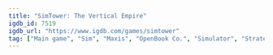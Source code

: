 ```yaml
---
title: "SimTower: The Vertical Empire"
igdb_id: 7519
igdb_url: "https://www.igdb.com/games/simtower"
tag: ["Main game", "Sim", "Maxis", "OpenBook Co.", "Simulator", "Strategy", "Single player", "Side view", "Business", "Sandbox"]
---
```

